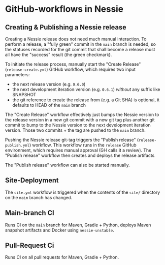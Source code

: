 # GitHub-workflows in Nessie

## Creating & Publishing a Nessie release

Creating a Nessie release does not need much manual interaction. To perform a release, a
"fully green" commit in the `main` branch is needed, so the statuses recorded for the git
commit that shall become a release must all have the "success" result (the green checkmark).

To initiate the release process, manually start the "Create Release" (`release-create.yml`)
GitHub workflow, which requires two input parameters:
* the next release version (e.g. `0.6.0`)
* the next development iteration version (e.g. `0.6.1`) *without* any suffix like SNAPSHOT
* the git reference to create the release from (e.g. a Git SHA) is optional, it defaults
  to HEAD of the `main` branch

The "Create Release" workflow effectively just bumps the Nessie version to the release version
in a new git commit with a new git tag plus another git commit to bump to the Nessie version
to the next development iteration version. Those two commits + the tag are pushed to the
`main` branch.

Pushing the Nessie release git-tag triggers the "Publish release" (`release-publish.yml`) 
workflow. This workflow runs in the `release` GitHub environment, which requires manual
approval (GH calls it a review). The "Publish release" workflow then creates and deploys
the release artifacts.

The "Publish release" workflow can also be started manually.

## Site-Deployment

The `site.yml` workflow is triggered when the contents of the `site/` directory on the
`main` branch has changed.

## Main-branch CI

Runs CI on the `main` branch for Maven, Gradle + Python, deploys Maven snapshot artifacts
and Docker using `nessie-unstable`. 

## Pull-Request Ci

Runs CI on all pull requests for Maven, Gradle + Python.
